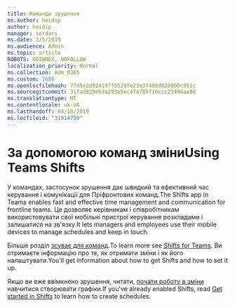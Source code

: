 ```yaml
---
title: Команди зрушення
ms.author: heidip
author: heidip
manager: serdars
ms.date: 3/5/2019
ms.audience: Admin
ms.topic: article
ROBOTS: NOINDEX, NOFOLLOW
localization_priority: Normal
ms.collection: Adm_O365
ms.custom: 1686
ms.openlocfilehash: 77d5e2d924197fb529fe23a3f496d828000c951c
ms.sourcegitcommit: 31fad829e53a293e5ec474785f16ccc23494aa8d
ms.translationtype: MT
ms.contentlocale: uk-UA
ms.lasthandoff: 04/18/2019
ms.locfileid: "31914759"
---
```

# <a name="using-teams-shifts"></a><span data-ttu-id="6b3fa-102">За допомогою команд зміни</span><span class="sxs-lookup"><span data-stu-id="6b3fa-102">Using Teams Shifts</span></span>

<span data-ttu-id="6b3fa-103">У командах, застосунок зрушення дає швидкий та ефективний час керування і комунікації для Пріфронтових команд.</span><span class="sxs-lookup"><span data-stu-id="6b3fa-103">The Shifts app in Teams enables fast and effective time management and communication for frontline teams.</span></span> <span data-ttu-id="6b3fa-104">Це дозволяє керівникам і співробітникам використовувати свої мобільні пристрої керування розкладами і залишатися на зв'язку.</span><span class="sxs-lookup"><span data-stu-id="6b3fa-104">It lets managers and employees use their mobile devices to manage schedules and keep in touch.</span></span>

<span data-ttu-id="6b3fa-105">Більше розділ [зсуває для команд](https://docs.microsoft.com/en-us/microsoftteams/expand-teams-across-your-org/shifts-for-teams-landing-page).</span><span class="sxs-lookup"><span data-stu-id="6b3fa-105">To learn more see [Shifts for Teams](https://docs.microsoft.com/en-us/microsoftteams/expand-teams-across-your-org/shifts-for-teams-landing-page).</span></span> <span data-ttu-id="6b3fa-106">Ви отримаєте інформацію про те, як отримати зміни і як його налаштувати.</span><span class="sxs-lookup"><span data-stu-id="6b3fa-106">You’ll get information about how to get Shifts and how to set it up.</span></span>

<span data-ttu-id="6b3fa-107">Якщо ви вже ввімкнено зрушення, читати, [почати роботу в зміни](https://support.office.com/en-us/article/get-started-in-shifts-5f3e30d8-1821-4904-be26-c3cd25a497d6) навчитися створювати графіки.</span><span class="sxs-lookup"><span data-stu-id="6b3fa-107">If you've already enabled Shifts, read [Get started in Shifts](https://support.office.com/en-us/article/get-started-in-shifts-5f3e30d8-1821-4904-be26-c3cd25a497d6) to learn how to create schedules.</span></span>

